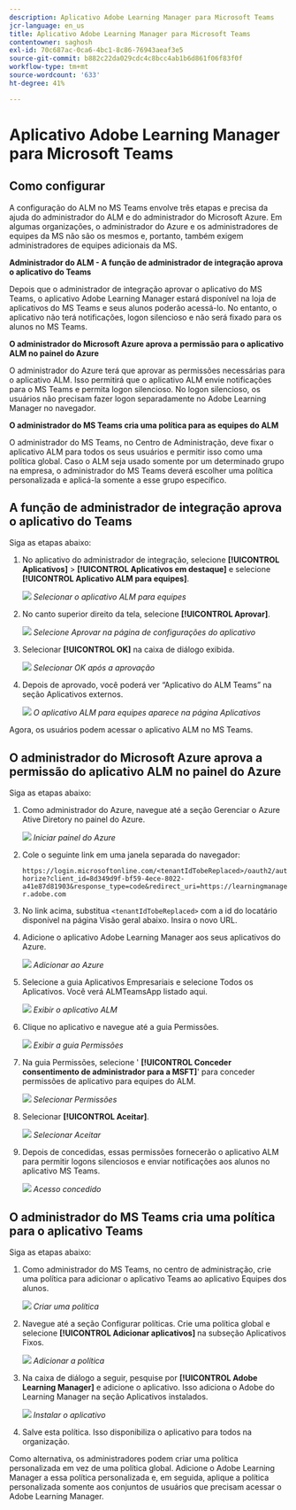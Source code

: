```yaml
---
description: Aplicativo Adobe Learning Manager para Microsoft Teams
jcr-language: en_us
title: Aplicativo Adobe Learning Manager para Microsoft Teams
contentowner: saghosh
exl-id: 70c687ac-0ca6-4bc1-8c86-76943aeaf3e5
source-git-commit: b882c22da029cdc4c8bcc4ab1b6d861f06f83f0f
workflow-type: tm+mt
source-wordcount: '633'
ht-degree: 41%

---
```


# Aplicativo Adobe Learning Manager para Microsoft Teams

## Como configurar

A configuração do ALM no MS Teams envolve três etapas e precisa da ajuda do administrador do ALM e do administrador do Microsoft Azure. Em algumas organizações, o administrador do Azure e os administradores de equipes da MS não são os mesmos e, portanto, também exigem administradores de equipes adicionais da MS.

**Administrador do ALM - A função de administrador de integração aprova o aplicativo do Teams**

Depois que o administrador de integração aprovar o aplicativo do MS Teams, o aplicativo Adobe Learning Manager estará disponível na loja de aplicativos do MS Teams e seus alunos poderão acessá-lo. No entanto, o aplicativo não terá notificações, logon silencioso e não será fixado para os alunos no MS Teams.

**O administrador do Microsoft Azure aprova a permissão para o aplicativo ALM no painel do Azure**

O administrador do Azure terá que aprovar as permissões necessárias para o aplicativo ALM. Isso permitirá que o aplicativo ALM envie notificações para o MS Teams e permita logon silencioso. No logon silencioso, os usuários não precisam fazer logon separadamente no Adobe Learning Manager no navegador.

**O administrador do MS Teams cria uma política para as equipes do ALM**

O administrador do MS Teams, no Centro de Administração, deve fixar o aplicativo ALM para todos os seus usuários e permitir isso como uma política global. Caso o ALM seja usado somente por um determinado grupo na empresa, o administrador do MS Teams deverá escolher uma política personalizada e aplicá-la somente a esse grupo específico.

## A função de administrador de integração aprova o aplicativo do Teams

Siga as etapas abaixo:

1. No aplicativo do administrador de integração, selecione **[!UICONTROL Aplicativos]** > **[!UICONTROL Aplicativos em destaque]** e selecione **[!UICONTROL Aplicativo ALM para equipes]**.

   ![](assets/featuredapps.jpg)
   *Selecionar o aplicativo ALM para equipes*

1. No canto superior direito da tela, selecione **[!UICONTROL Aprovar]**.

   ![](assets/integration_admin_approval_form.jpg)
   *Selecione Aprovar na página de configurações do aplicativo*

1. Selecionar **[!UICONTROL OK]** na caixa de diálogo exibida.

   ![](assets/integration_admin_approved_dialog_box.jpg)
   *Selecionar OK após a aprovação*

1. Depois de aprovado, você poderá ver “Aplicativo do ALM Teams” na seção Aplicativos externos.

   ![](assets/integration_admin_external_apps.jpg)
   *O aplicativo ALM para equipes aparece na página Aplicativos*

Agora, os usuários podem acessar o aplicativo ALM no MS Teams.

## O administrador do Microsoft Azure aprova a permissão do aplicativo ALM no painel do Azure

Siga as etapas abaixo:

1. Como administrador do Azure, navegue até a seção Gerenciar o Azure Ative Diretory no painel do Azure.

   ![](assets/microsoft_azure.jpg)
   *Iniciar painel do Azure*

1. Cole o seguinte link em uma janela separada do navegador:

   `https://login.microsoftonline.com/<tenantIdTobeReplaced>/oauth2/authorize?client_id=8d349d9f-bf59-4ece-8022-a41e87d81903&response_type=code&redirect_uri=https://learningmanager.adobe.com`

1. No link acima, substitua `<tenantIdTobeReplaced>` com a id do locatário disponível na página Visão geral abaixo. Insira o novo URL.

1. Adicione o aplicativo Adobe Learning Manager aos seus aplicativos do Azure.

   ![](assets/microsoft_azure_dashboard.jpg)
   *Adicionar ao Azure*

1. Selecione a guia Aplicativos Empresariais e selecione Todos os Aplicativos. Você verá ALMTeamsApp listado aqui.

   ![](assets/microsoft_azure_enterprise_applications.jpg)
   *Exibir o aplicativo ALM*

1. Clique no aplicativo e navegue até a guia Permissões.

   ![](assets/microsoft_azure_ALMTeamsNonProdApp.jpg)
   *Exibir a guia Permissões*

1. Na guia Permissões, selecione &#39; **[!UICONTROL Conceder consentimento de administrador para a MSFT]**&#39; para conceder permissões de aplicativo para equipes do ALM.

   ![](assets/microsoft_azure_ALMTeamsNonProdApp_permissions.jpg)
   *Selecionar Permissões*

1. Selecionar **[!UICONTROL Aceitar]**.

   ![](assets/microsoft_azure_ALMTeamsNonProdApp_permission_request.jpg)
   *Selecionar Aceitar*

1. Depois de concedidas, essas permissões fornecerão o aplicativo ALM para permitir logons silenciosos e enviar notificações aos alunos no aplicativo MS Teams.

   ![](assets/microsoft_azure_ALMTeamsNonProdApp_permission_request_granted.jpg)
   *Acesso concedido*

## O administrador do MS Teams cria uma política para o aplicativo Teams

Siga as etapas abaixo:

1. Como administrador do MS Teams, no centro de administração, crie uma política para adicionar o aplicativo Teams ao aplicativo Equipes dos alunos.

   ![](assets/microsoft_teams_admin_center.png)
   *Criar uma política*

1. Navegue até a seção Configurar políticas. Crie uma política global e selecione **[!UICONTROL Adicionar aplicativos]** na subseção Aplicativos Fixos.

   ![](assets/microsoft_teams_admin_center_add_installed_apps.png)
   *Adicionar a política*

1. Na caixa de diálogo a seguir, pesquise por **[!UICONTROL Adobe Learning Manager]** e adicione o aplicativo. Isso adiciona o Adobe do Learning Manager na seção Aplicativos instalados.

   ![](assets/microsoft_teams_admin_center_installed_apps.png)
   *Instalar o aplicativo*

1. Salve esta política. Isso disponibiliza o aplicativo para todos na organização.

Como alternativa, os administradores podem criar uma política personalizada em vez de uma política global. Adicione o Adobe Learning Manager a essa política personalizada e, em seguida, aplique a política personalizada somente aos conjuntos de usuários que precisam acessar o Adobe Learning Manager.
